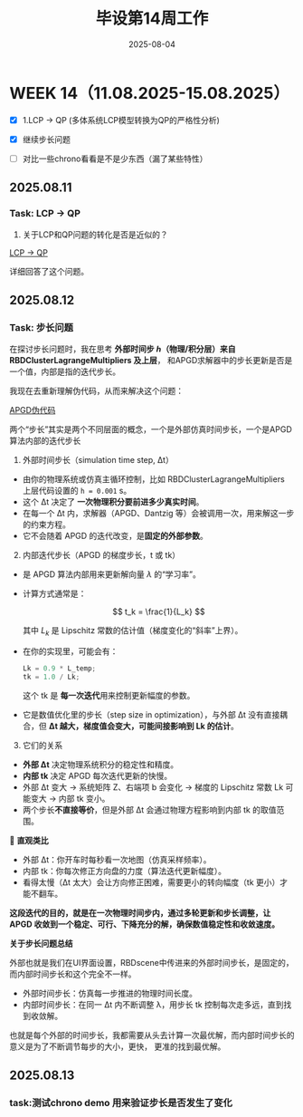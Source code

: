 ﻿---
title: 毕设第14周工作
date: 2025-08-04
layout: note
excerpt: APGD查漏补缺。:)
---

# WEEK 14（11.08.2025-15.08.2025）

- [x] 1.LCP → QP (多体系统LCP模型转换为QP的严格性分析)
- [x] 继续步长问题
- [ ] 对比一些chrono看看是不是少东西（漏了某些特性）



## 2025.08.11

### Task: LCP -> QP

1. 关于LCP和QP问题的转化是否是近似的？

[LCP -> QP](../论文草稿/LCPQP.md)

详细回答了这个问题。


## 2025.08.12

### Task: 步长问题

在探讨步长问题时，我在思考 **外部时间步 ℎ（物理/积分层）来自RBDClusterLagrangeMultipliers 及上层**，
和APGD求解器中的步长更新是否是一个值，内部是指的迭代步长。

我现在去重新理解伪代码，从而来解决这个问题：

[APGD伪代码](../论文草稿/APGD.md#伪代码)


两个“步长”其实是两个不同层面的概念，一个是外部仿真时间步长，一个是APGD 算法内部的迭代步长


1. 外部时间步长（simulation time step, Δt）

* 由你的物理系统或仿真主循环控制，比如 RBDClusterLagrangeMultipliers 上层代码设置的 `h = 0.001` s。
* 这个 Δt 决定了 **一次物理积分要前进多少真实时间**。
* 在每一个 Δt 内，求解器（APGD、Dantzig 等）会被调用一次，用来解这一步的约束方程。
* 它不会随着 APGD 的迭代改变，是**固定的外部参数**。


2. 内部迭代步长（APGD 的梯度步长，t 或 tk）

* 是 APGD 算法内部用来更新解向量 $\lambda$ 的“学习率”。

* 计算方式通常是：

  $$
  t_k = \frac{1}{L_k}
  $$

  其中 $L_k$ 是 Lipschitz 常数的估计值（梯度变化的“斜率”上界）。

* 在你的实现里，可能会有：

  ```cpp
  Lk = 0.9 * L_temp;
  tk = 1.0 / Lk;
  ```

  这个 tk 是 **每一次迭代**用来控制更新幅度的参数。

* 它是数值优化里的步长（step size in optimization），与外部 Δt 没有直接耦合，但 **Δt 越大，梯度值会变大，可能间接影响到 Lk 的估计**。


3. 它们的关系

* **外部 Δt** 决定物理系统积分的稳定性和精度。
* **内部 tk** 决定 APGD 每次迭代更新的快慢。
* 外部 Δt 变大 → 系统矩阵 Z、右端项 b 会变化 → 梯度的 Lipschitz 常数 Lk 可能变大 → 内部 tk 变小。
* 两个步长**不直接等价**，但是外部 Δt 会通过物理方程影响到内部 tk 的取值范围。


📌 **直观类比**

* 外部 Δt：你开车时每秒看一次地图（仿真采样频率）。
* 内部 tk：你每次修正方向盘的力度（算法迭代更新幅度）。
* 看得太慢（Δt 太大）会让方向修正困难，需要更小的转向幅度（tk 更小）才能不翻车。


**这段迭代的目的，就是在一次物理时间步内，通过多轮更新和步长调整，让 APGD 收敛到一个稳定、可行、下降充分的解，确保数值稳定性和收敛速度。**



**关于步长问题总结**

外部也就是我们在UI界面设置，RBDscene中传进来的外部时间步长，是固定的，而内部时间步长和这个完全不一样。

 - 外部时间步长：仿真每一步推进的物理时间长度。
 - 内部时间步长：在同一 Δt 内不断调整 λ，用步长 tk 控制每次走多远，直到找到收敛解。

也就是每个外部的时间步长，我都需要从头去计算一次最优解，而内部时间步长的意义是为了不断调节每步的大小，更快，
更准的找到最优解。



## 2025.08.13

### task:测试chrono demo 用来验证步长是否发生了变化


